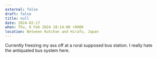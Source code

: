 ```yaml
---
external: false
draft: false
title: null
date: 2024-02-17
when: Thu, 8 Feb 2024 18:14:00 +0900
location: Between Kutchan and Hirafu, Japan
---
```


Currently freezing my ass off at a rural supposed bus station. I really hate the antiquated bus system here.